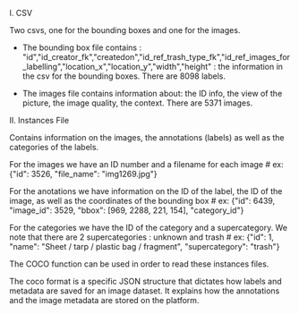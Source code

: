 I. CSV

Two csvs, one for the bounding boxes and one for the images.

- The bounding box file contains : "id","id_creator_fk","createdon","id_ref_trash_type_fk","id_ref_images_for_labelling","location_x","location_y","width","height" : the information in the csv for the bounding boxes. There are 8098 labels.

- The images file contains information about: the ID info, the view of the picture, the image quality, the context. There are 5371 images. 

II. Instances File 

Contains information on the images, the annotations (labels) as well as the categories of the labels. 

For the images we have an ID number and a filename for each image
    # ex: {"id": 3526, "file_name": "img1269.jpg"} 

For the anotations we have information on the ID of the label, the ID of the image, as well as the coordinates of the bounding box 
    # ex: {"id": 6439, "image_id": 3529, "bbox": [969, 2288, 221, 154], "category_id"} 

 For the categories we have the ID of the category and a supercategory. We note that there are 2 supercategories : unknown and trash 
    # ex: {"id": 1, "name": "Sheet / tarp / plastic bag / fragment", "supercategory": "trash"} 

The COCO function can be used in order to read these instances files.

The coco format is a specific JSON structure that dictates how labels and metadata are saved for an image dataset. It explains how the annotations and the image metadata are stored on the platform. 